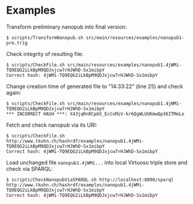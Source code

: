 Examples
========

Transform preliminary nanopub into final version:

    $ scripts/TransformNanopub.sh src/main/resources/examples/nanopub1-pre.trig

Check integrity of resulting file:

    $ scripts/CheckFile.sh src/main/resources/examples/nanopub1.4jWMi-TQ9EQG2iLkBpM9QDJxjcw7rHJWhD-Sx1mibpY
    Correct hash: 4jWMi-TQ9EQG2iLkBpM9QDJxjcw7rHJWhD-Sx1mibpY

Change creation time of generated file to "14:33:22" (line 25) and check again:

    $ scripts/CheckFile.sh src/main/resources/examples/nanopub1.4jWMi-TQ9EQG2iLkBpM9QDJxjcw7rHJWhD-Sx1mibpY
    *** INCORRECT HASH ***: X43jqRnRCpb5_EcCxMiV-kr6QgWLUUKmwQp36ITMeLo

Fetch and check nanopub via its URI:

    $ scripts/CheckFile.sh http://www.tkuhn.ch/hashrdf/examples/nanopub1.4jWMi-TQ9EQG2iLkBpM9QDJxjcw7rHJWhD-Sx1mibpY
    Correct hash: 4jWMi-TQ9EQG2iLkBpM9QDJxjcw7rHJWhD-Sx1mibpY

Load unchanged file `nanopub1.4jWMi...` into local Virtuoso triple store and check via SPARQL:

    $ scripts/CheckNanopubViaSPARQL.sh http://localhost:8890/sparql http://www.tkuhn.ch/hashrdf/examples/nanopub1.4jWMi-TQ9EQG2iLkBpM9QDJxjcw7rHJWhD-Sx1mibpY
    Correct hash: 4jWMi-TQ9EQG2iLkBpM9QDJxjcw7rHJWhD-Sx1mibpY
